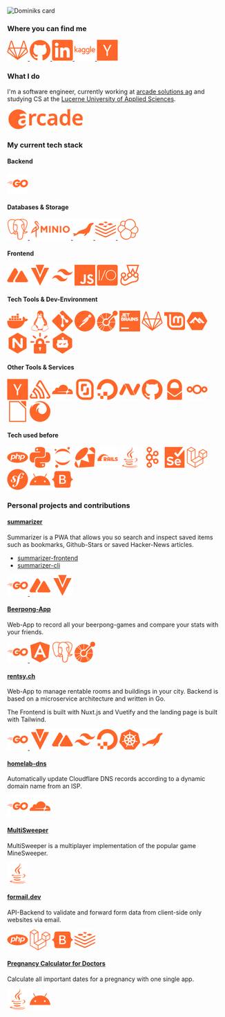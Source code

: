 ![Dominiks card](https://cardivo.vercel.app/api?name=Dominik&description=Software%20Engineer&image=https://avatars.githubusercontent.com/u/23583759?v=4&site=https://gitlab.com/dominikstraessle&pattern=topography&colorPattern=%23FF6629&opacity=0.2&fontColor=%23FF6629&github=dominikstraessle&linkedin=dominikstraessle)

### Where you can find me

<a href="https://gitlab.com/dominikstraessle" target="_blank">
<img height="48" src="assets/gitlab.svg" alt="gitlab">
</a>

<a href="https://github.com/dominikstraessle/" target="_blank">
<img height="48" src="assets/github.svg" alt="github">
</a>

<a href="https://www.linkedin.com/in/dominikstraessle/" target="_blank">
<img height="48" src="assets/linkedin.svg" alt="linkedin">
</a>

<a href="https://www.kaggle.com/dominikstraessle" target="_blank">
<img height="48" src="assets/kaggle.svg" alt="kaggle">
</a>

<a href="https://news.ycombinator.com/user?id=dominikstr" target="_blank">
<img height="48" src="assets/ycombinator.svg" alt="ycombinator">
</a>

### What I do
I'm a software engineer, currently working at [arcade solutions ag](https://www.arcade.ch/) and studying CS at the [Lucerne University of Applied Sciences](https://www.hslu.ch/en/lucerne-school-of-information-technology/).

<p>
<img height="48" src="assets/arc.svg" alt="arcade solutions ag">
</p>

### My current tech stack
#### Backend
<a href="https://go.dev/" target="_blank">
<img height="48" src="assets/go.svg" alt="go">
</a>

#### Databases & Storage
<a href="https://www.postgresql.org/" target="_blank">
<img height="48" src="assets/postgresql.svg" alt="postgresql">
</a>
<a href="https://min.io/" target="_blank">
<img height="48" src="assets/minioio-ar21.svg" alt="minioio">
</a>
<a href="https://mariadb.org//" target="_blank">
<img height="48" src="assets/mariadb.svg" alt="mariadb">
</a>
<a href="https://redis.io/" target="_blank">
<img height="48" src="assets/redis.svg" alt="redis">
</a>
<a href="https://www.elastic.co/elasticsearch/" target="_blank">
<img height="48" src="assets/elastic.svg" alt="elastic">
</a>

#### Frontend
<p>
<img height="48" src="assets/nuxtdotjs.svg" alt="nuxtjs">
<img height="48" src="assets/vuetify.svg" alt="vuetify">
<img height="48" src="assets/tailwindcss.svg" alt="tailwindcss">
<img height="48" src="assets/javascript.svg" alt="javascript">
<img height="48" src="assets/webdriverio.svg" alt="webdriverio">
<img height="48" src="assets/jest.svg" alt="jest">
</p>

#### Tech Tools & Dev-Environment
<p>
<img height="48" src="assets/docker.svg" alt="docker">
<img height="48" src="assets/linux.svg" alt="linux">
<img height="48" src="assets/git.svg" alt="git">
<img height="48" src="assets/postman.svg" alt="postman">
<img height="48" src="assets/openapiinitiative.svg" alt="openapiinitiative">
<img height="48" src="assets/jetbrains.svg" alt="jetbrains">
<img height="48" src="assets/gitlab.svg" alt="gitlab">
<img height="48" src="assets/linuxmint.svg" alt="linuxmint">
<img height="48" src="assets/alpinelinux.svg" alt="alpinelinux">
<img height="48" src="assets/nginx.svg" alt="nginx">
<img height="48" src="assets/letsencrypt.svg" alt="letsencrypt">
<img height="48" src="assets/dependabot.svg" alt="dependabot">
</p>

#### Other Tools & Services
<p>
<img height="48" src="assets/ycombinator.svg" alt="ycombinator">
<img height="48" src="assets/sentry.svg" alt="sentry">
<img height="48" src="assets/cloudflare.svg" alt="cloudflare">
<img height="48" src="assets/scaleway.svg" alt="scaleway">
<img height="48" src="assets/digitalocean.svg" alt="digitalocean">
<img height="48" src="assets/namecheap.svg" alt="namecheap">
<img height="48" src="assets/github.svg" alt="github">
<img height="48" src="assets/protonmail.svg" alt="protonmail.svg">
<img height="48" src="assets/nextcloud.svg" alt="nextcloud.svg">
<img height="48" src="assets/libreoffice.svg" alt="libreoffice">
<img height="48" src="assets/firefox.svg" alt="firefox">
</p>

#### Tech used before
<p>
<img height="48" src="assets/php.svg" alt="php">
<img height="48" src="assets/python.svg" alt="python">
<img height="48" src="assets/jupyter.svg" alt="jupyter">
<img height="48" src="assets/ruby.svg" alt="ruby">
<img height="48" src="assets/rubyonrails.svg" alt="rubyonrails">
<img height="48" src="assets/java.svg" alt="java">
<img height="48" src="assets/apachekafka.svg" alt="apachekafka">
<img height="48" src="assets/selenium.svg" alt="selenium">
<img height="48" src="assets/laravel.svg" alt="laravel">
<img height="48" src="assets/symfony.svg" alt="symfony">
<img height="48" src="assets/android.svg" alt="android">
<img height="48" src="assets/bootstrap.svg" alt="bootstrap">
</p>

### Personal projects and contributions
#### [summarizer](https://summarizer.straessle.me/)
Summarizer is a PWA that allows you so search and inspect saved items such as bookmarks, Github-Stars or saved Hacker-News articles.

- [summarizer-frontend](https://gitlab.com/summarizer/summarizer-frontend)  
- [summarizer-cli](https://gitlab.com/summarizer/summarizer-cli)

<p>
<a href="https://go.dev/" target="_blank">
<img height="48" src="assets/go.svg" alt="go">
</a>
<img height="48" src="assets/nuxtdotjs.svg" alt="nuxtjs">
<img height="48" src="assets/vuetify.svg" alt="vuetify">
</p>

#### [Beerpong-App](https://beerpong.bar)
Web-App to record all your beerpong-games and compare your stats with your friends.

<p>
<a href="https://go.dev/" target="_blank">
<img height="48" src="assets/go.svg" alt="go">
</a>
<img height="48" src="assets/angular.svg" alt="angular">
<img height="48" src="assets/postgresql.svg" alt="postgres">
<img height="48" src="assets/openapiinitiative.svg" alt="openapiinitiative">
</p>

#### [rentsy.ch](https://rentsy.ch/)
Web-App to manage rentable rooms and buildings in your city. Backend is based on a microservice architecture and written in Go.

The Frontend is built with Nuxt.js and Vuetify and the landing page is built with Tailwind.

<p>
<a href="https://go.dev/" target="_blank">
<img height="48" src="assets/go.svg" alt="go">
</a>
<img height="48" src="assets/vuetify.svg" alt="vuetify">
<img height="48" src="assets/nuxtdotjs.svg" alt="nuxtjs">
<img height="48" src="assets/tailwindcss.svg" alt="tailwindcss">
<img height="48" src="assets/digitalocean.svg" alt="digitalocean">
<img height="48" src="assets/kubernetes.svg" alt="kubernetes">
<img height="48" src="assets/mariadb.svg" alt="mariadb">
</p>

#### [homelab-dns](https://gitlab.com/dominikstraessle/homelab-dns)
Automatically update Cloudflare DNS records according to a dynamic domain name from an ISP.

<p>
<img height="48" src="assets/go.svg" alt="go">
<img height="48" src="assets/cloudflare.svg" alt="cloudflare">
</p>

#### [MultiSweeper](https://github.com/Aaronmacaron/MultiSweeper)
MultiSweeper is a multiplayer implementation of the popular game MineSweeper.

<img height="48" src="assets/java.svg" alt="go">

#### [formail.dev](https://formail.dev/)
API-Backend to validate and forward form data from client-side only websites via email.

<p>
<img height="48" src="assets/php.svg" alt="php">
<img height="48" src="assets/laravel.svg" alt="laravel">
<img height="48" src="assets/bootstrap.svg" alt="bootstrap">
<img height="48" src="assets/redis.svg" alt="redis">
</p>

#### [Pregnancy Calculator for Doctors](https://play.google.com/store/apps/details?id=ch.gibmit.straessle.dominik.schwangerschaftsrechner&hl=en&gl=US)
Calculate all important dates for a pregnancy with one single app.

<p>
<img height="48" src="assets/java.svg" alt="java">
<img height="48" src="assets/android.svg" alt="android">
</p>

